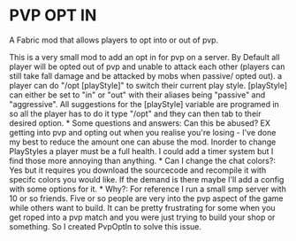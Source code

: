 # PVP OPT IN

 A Fabric mod that allows players to opt into or out of pvp. 
 
This is a very small mod to add an opt in for pvp on a server. By Default all player will be opted out of pvp
and unable to attack each other (players can still take fall damage and be attacked by mobs when passive/ opted out).
a player can do "/opt [playStyle]" to switch their current play style. [playStyle] can either be set to "in" or "out"
with their aliases being "passive" and "aggressive". All suggestions for the [playStyle] variable are programed in
so all the player has to do it type "/opt" and they can then tab to their desired option.
		 *
Some questions and answers:
Can this be abused? EX getting into pvp and opting out when you realise you're losing - I've done my best to
reduce the amount one can abuse the mod. Inorder to change PlayStyles a player must be a full health. I could add a
timer system but I find those more annoying than anything.
		 *
Can I change the chat colors?: Yes but it requires you download the sourcecode and recompile it with specifc colors
you would like. If the demand is there maybe I'll add a config with some options for it.
		 *
Why?: For reference I run a small smp server with 10 or so friends. Five or so people are very into the pvp aspect
of the game while others want to build. It can be pretty frustrating for some when you get roped into a
pvp match and you were just trying to build your shop or something. So I created PvpOptIn to solve this issue.
